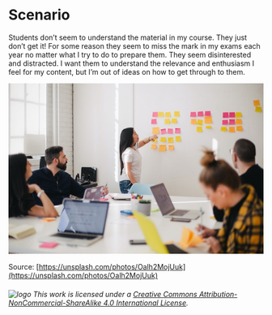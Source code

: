 # Scenario <!-- {docsify-ignore} -->

Students don’t seem to understand the material in my course. They just don’t get it! For some reason they seem to miss the mark in my exams each year no matter what I try to do to prepare them. They seem disinterested and distracted. I want them to understand the relevance and enthusiasm I feel for my content, but I’m out of ideas on how to get through to them.

![](images/jason-goodman-Oalh2MojUuk-unsplash.jpg)

Source: [https://unsplash.com/photos/Oalh2MojUuk](https://unsplash.com/photos/Oalh2MojUuk)

###### ![logo](https://i.creativecommons.org/l/by-nc-sa/4.0/88x31.png) This work is licensed under a [Creative Commons Attribution-NonCommercial-ShareAlike 4.0 International License](https://creativecommons.org/licenses/by-nc-sa/4.0/).
